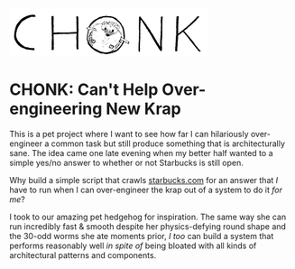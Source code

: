 ![CHONK logo](./docs/logo.png)

CHONK: Can't Help Over-engineering New Krap
==========================================

This is a pet project where I want to see how far I can hilariously over-engineer a common task but still produce something that is  architecturally sane. The idea came one late evening when my better half wanted to a simple yes/no answer to whether or not Starbucks is still open.

Why build a simple script that crawls [starbucks.com](https://www.starbucks.com) for an answer that _I_ have to run when I can over-engineer the krap out of a system to do it _for me_?

I took to our amazing pet hedgehog for inspiration. The same way she can run incredibly fast & smooth despite her physics-defying round shape and the 30-odd worms she ate moments prior, _I too_ can build a system that performs reasonably well _in spite of_ being bloated with all kinds of architectural patterns and components.